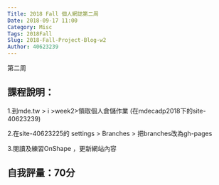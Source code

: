 ```yaml
---
Title: 2018 Fall 個人網誌第二周
Date: 2018-09-17 11:00
Category: Misc
Tags: 2018Fall
Slug: 2018-Fall-Project-Blog-w2
Author: 40623239
---
```


第二周

<!-- PELICAN_END_SUMMARY -->

課程說明：
----
1.到mde.tw > i >week2>領取個人倉儲作業 (在mdecadp2018下的site-40623239)

2.在site-40623225的 settings > Branches > 把branches改為gh-pages

3.閱讀及練習OnShape ，更新網站內容


自我評量：70分
----
